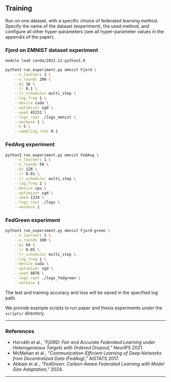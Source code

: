 

## Training

Run on one dataset, with a specific choice of federated learning method.
Specify the name of the dataset (experiment), the used method, and configure all other
hyper-parameters (see all hyper-parameter values in the appendix of the paper).

### Fjord on EMNIST dataset experiment

```bash
module load conda/2021.11-python3.9 

python3 run_experiment.py emnist Fjord \
    --n_learners 1 \
    --n_rounds 200 \
    --bz 16 \
    --lr 0.1 \
    --lr_scheduler multi_step \
    --log_freq 1 \
    --device cuda \
    --optimizer sgd \
    --seed 45231 \
    --logs_root ./logs_emnist \
    --verbose 1 \
    --k 5 \
    --sampling_rate 0.1
```

### FedAvg experiment

```bash
python3 run_experiment.py emnist FedAvg \
    --n_learners 1 \
    --n_rounds 50 \
    --bz 128 \
    --lr 0.01 \
    --lr_scheduler multi_step \
    --log_freq 2 \
    --device cpu \
    --optimizer sgd \
    --seed 1234 \
    --logs_root ./logs \
    --verbose 1
```

### FedGreen experiment

```bash
python3 run_experiment.py emnist Fjord-green \
    --n_learners 1 \
    --n_rounds 100 \
    --bz 64 \
    --lr 0.05 \
    --lr_scheduler multi_step \
    --log_freq 1 \
    --device cuda \
    --optimizer sgd \
    --seed 9876 \
    --logs_root ./logs_fedgreen \
    --verbose 1
```

The test and training accuracy and loss will be saved in the specified log path.

We provide example scripts to run paper and thesis experiments under the `scripts/` directory.

---

### References

* Horváth et al., *“FjORD: Fair and Accurate Federated Learning under Heterogeneous Targets with Ordered Dropout,”* NeurIPS 2021.
* McMahan et al., *“Communication-Efficient Learning of Deep Networks from Decentralized Data (FedAvg),”* AISTATS 2017.
* Abbasi et al., *“FedGreen: Carbon-Aware Federated Learning with Model Size Adaptation,”* 2024.


---



